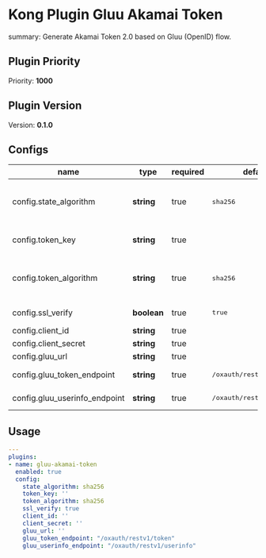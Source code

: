 # Kong Plugin Gluu Akamai Token

summary: Generate Akamai Token 2.0 based on Gluu (OpenID) flow.

<!-- BEGINNING OF KONG-PLUGIN DOCS HOOK -->
## Plugin Priority

Priority: **1000**

## Plugin Version

Version: **0.1.0**

## Configs

| name | type | required | default | validations |
| ---- | ---- | -------- | ------- | ----------- |
| config.state_algorithm | **string** | true | <pre>sha256</pre> | <pre>- one_of:<br/>  - sha256<br/>  - sha1<br/>  - md5</pre> |
| config.token_key | **string** | true |  | <pre>- match: "^[0-9a-f][0-9a-f][0-9a-f][0-9a-f][0-9a-f][0-9a-f][0-9a-f][0-9a-f][0-9a-f][0-9a-f][0-9a-f][0-9a-f][0-9a-f][0-9a-f][0-9a-f][0-9a-f][0-9a-f][0-9a-f][0-9a-f][0-9a-f][0-9a-f][0-9a-f][0-9a-f][0-9a-f][0-9a-f][0-9a-f][0-9a-f][0-9a-f][0-9a-f][0-9a-f][0-9a-f][0-9a-f][0-9a-f][0-9a-f][0-9a-f][0-9a-f][0-9a-f][0-9a-f][0-9a-f][0-9a-f][0-9a-f][0-9a-f][0-9a-f][0-9a-f][0-9a-f][0-9a-f][0-9a-f][0-9a-f][0-9a-f][0-9a-f][0-9a-f][0-9a-f][0-9a-f][0-9a-f][0-9a-f][0-9a-f][0-9a-f][0-9a-f][0-9a-f][0-9a-f][0-9a-f][0-9a-f][0-9a-f][0-9a-f]$"</pre> |
| config.token_algorithm | **string** | true | <pre>sha256</pre> | <pre>- one_of:<br/>  - sha256<br/>  - sha1<br/>  - md5</pre> |
| config.ssl_verify | **boolean** | true | <pre>true</pre> |  |
| config.client_id | **string** | true |  |  |
| config.client_secret | **string** | true |  |  |
| config.gluu_url | **string** | true |  |  |
| config.gluu_token_endpoint | **string** | true | <pre>/oxauth/restv1/token</pre> |  |
| config.gluu_userinfo_endpoint | **string** | true | <pre>/oxauth/restv1/userinfo</pre> |  |

## Usage

```yaml
---
plugins:
- name: gluu-akamai-token
  enabled: true
  config:
    state_algorithm: sha256
    token_key: ''
    token_algorithm: sha256
    ssl_verify: true
    client_id: ''
    client_secret: ''
    gluu_url: ''
    gluu_token_endpoint: "/oxauth/restv1/token"
    gluu_userinfo_endpoint: "/oxauth/restv1/userinfo"
```
<!-- END OF KONG-PLUGIN DOCS HOOK -->

